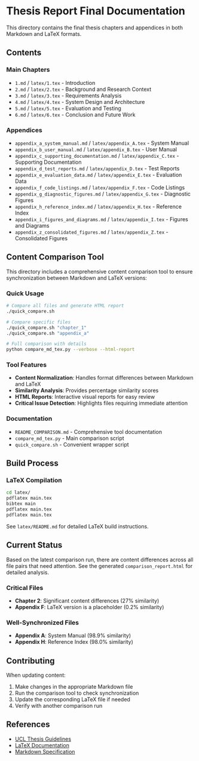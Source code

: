 # Thesis Report Final Documentation

This directory contains the final thesis chapters and appendices in both Markdown and LaTeX formats.

## Contents

### Main Chapters
- `1.md` / `latex/1.tex` - Introduction
- `2.md` / `latex/2.tex` - Background and Research Context
- `3.md` / `latex/3.tex` - Requirements Analysis
- `4.md` / `latex/4.tex` - System Design and Architecture
- `5.md` / `latex/5.tex` - Evaluation and Testing
- `6.md` / `latex/6.tex` - Conclusion and Future Work

### Appendices
- `appendix_a_system_manual.md` / `latex/appendix_A.tex` - System Manual
- `appendix_b_user_manual.md` / `latex/appendix_B.tex` - User Manual
- `appendix_c_supporting_documentation.md` / `latex/appendix_C.tex` - Supporting Documentation
- `appendix_d_test_reports.md` / `latex/appendix_D.tex` - Test Reports
- `appendix_e_evaluation_data.md` / `latex/appendix_E.tex` - Evaluation Data
- `appendix_f_code_listings.md` / `latex/appendix_F.tex` - Code Listings
- `appendix_g_diagnostic_figures.md` / `latex/appendix_G.tex` - Diagnostic Figures
- `appendix_h_reference_index.md` / `latex/appendix_H.tex` - Reference Index
- `appendix_i_figures_and_diagrams.md` / `latex/appendix_I.tex` - Figures and Diagrams
- `appendix_z_consolidated_figures.md` / `latex/appendix_Z.tex` - Consolidated Figures

## Content Comparison Tool

This directory includes a comprehensive content comparison tool to ensure synchronization between Markdown and LaTeX versions:

### Quick Usage
```bash
# Compare all files and generate HTML report
./quick_compare.sh

# Compare specific files
./quick_compare.sh "chapter_1"
./quick_compare.sh "appendix_a"

# Full comparison with details
python compare_md_tex.py --verbose --html-report
```

### Tool Features
- **Content Normalization**: Handles format differences between Markdown and LaTeX
- **Similarity Analysis**: Provides percentage similarity scores
- **HTML Reports**: Interactive visual reports for easy review
- **Critical Issue Detection**: Highlights files requiring immediate attention

### Documentation
- `README_COMPARISON.md` - Comprehensive tool documentation
- `compare_md_tex.py` - Main comparison script
- `quick_compare.sh` - Convenient wrapper script

## Build Process

### LaTeX Compilation
```bash
cd latex/
pdflatex main.tex
bibtex main
pdflatex main.tex
pdflatex main.tex
```

See `latex/README.md` for detailed LaTeX build instructions.

## Current Status

Based on the latest comparison run, there are content differences across all file pairs that need attention. See the generated `comparison_report.html` for detailed analysis.

### Critical Files
- **Chapter 2**: Significant content differences (27% similarity)
- **Appendix F**: LaTeX version is a placeholder (0.2% similarity)

### Well-Synchronized Files
- **Appendix A**: System Manual (98.9% similarity)
- **Appendix H**: Reference Index (98.0% similarity)

## Contributing

When updating content:
1. Make changes in the appropriate Markdown file
2. Run the comparison tool to check synchronization
3. Update the corresponding LaTeX file if needed
4. Verify with another comparison run

## References

- [UCL Thesis Guidelines](https://www.ucl.ac.uk/students/academic-support/)
- [LaTeX Documentation](https://www.latex-project.org/help/documentation/)
- [Markdown Specification](https://spec.commonmark.org/)